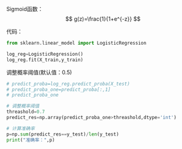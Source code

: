 
Sigmoid函数：
$$
g(z)=\frac{1}{1+e^{-z}}
$$

代码：
```python
from sklearn.linear_model import LogisticRegression  

log_reg=LogisticRegression()
log_reg.fit(X_train,y_train)
```

调整概率阈值(默认值：0.5)
```python
# predict_proba=log_reg.predict_proba(X_test)
# predict_proba_one=predict_proba[:,1]
# predict_proba_one

# 调整概率阈值
threashold=0.7
predict_res=np.array(predict_proba_one>threashold,dtype='int')  

# 计算准确率
p=np.sum(predict_res==y_test)/len(y_test)
print("准确率：",p)
```